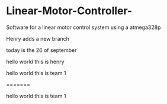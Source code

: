 # Linear-Motor-Controller-
Software for a linear motor control system using a atmega328p

Henry adds a new branch

today is the 26 of september 


hello world this is henry


hello world this is team 1 

=======


hello world this is team 1 

